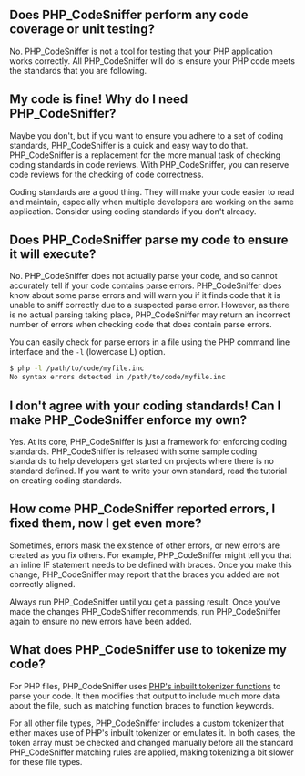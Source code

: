 ## Does PHP_CodeSniffer perform any code coverage or unit testing?
No. PHP_CodeSniffer is not a tool for testing that your PHP application works correctly. All PHP_CodeSniffer will do is ensure your PHP code meets the standards that you are following.

## My code is fine! Why do I need PHP_CodeSniffer?
Maybe you don't, but if you want to ensure you adhere to a set of coding standards, PHP_CodeSniffer is a quick and easy way to do that. PHP_CodeSniffer is a replacement for the more manual task of checking coding standards in code reviews. With PHP_CodeSniffer, you can reserve code reviews for the checking of code correctness.

Coding standards are a good thing. They will make your code easier to read and maintain, especially when multiple developers are working on the same application. Consider using coding standards if you don't already.

## Does PHP_CodeSniffer parse my code to ensure it will execute?
No. PHP_CodeSniffer does not actually parse your code, and so cannot accurately tell if your code contains parse errors. PHP_CodeSniffer does know about some parse errors and will warn you if it finds code that it is unable to sniff correctly due to a suspected parse error. However, as there is no actual parsing taking place, PHP_CodeSniffer may return an incorrect number of errors when checking code that does contain parse errors.

You can easily check for parse errors in a file using the PHP command line interface and the `-l` (lowercase L) option.

```bash
$ php -l /path/to/code/myfile.inc
No syntax errors detected in /path/to/code/myfile.inc
```

## I don't agree with your coding standards! Can I make PHP_CodeSniffer enforce my own?
Yes. At its core, PHP_CodeSniffer is just a framework for enforcing coding standards. PHP_CodeSniffer is released with some sample coding standards to help developers get started on projects where there is no standard defined. If you want to write your own standard, read the tutorial on creating coding standards.

## How come PHP_CodeSniffer reported errors, I fixed them, now I get even more?
Sometimes, errors mask the existence of other errors, or new errors are created as you fix others. For example, PHP_CodeSniffer might tell you that an inline IF statement needs to be defined with braces. Once you make this change, PHP_CodeSniffer may report that the braces you added are not correctly aligned.

Always run PHP_CodeSniffer until you get a passing result. Once you've made the changes PHP_CodeSniffer recommends, run PHP_CodeSniffer again to ensure no new errors have been added.

## What does PHP_CodeSniffer use to tokenize my code?
For PHP files, PHP_CodeSniffer uses [PHP's inbuilt tokenizer functions](http://www.php.net/tokenizer) to parse your code. It then modifies that output to include much more data about the file, such as matching function braces to function keywords.

For all other file types, PHP_CodeSniffer includes a custom tokenizer that either makes use of PHP's inbuilt tokenizer or emulates it. In both cases, the token array must be checked and changed manually before all the standard PHP_CodeSniffer matching rules are applied, making tokenizing a bit slower for these file types.